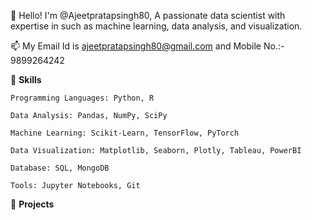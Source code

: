 👋 Hello! I'm @Ajeetpratapsingh80, A passionate data scientist with expertise in such as machine learning, data analysis, and visualization.

📫 My Email Id is ajeetpratapsingh80@gmail.com and Mobile No.:- 9899264242

🌱 **Skills**

    Programming Languages: Python, R
    
    Data Analysis: Pandas, NumPy, SciPy
    
    Machine Learning: Scikit-Learn, TensorFlow, PyTorch
    
    Data Visualization: Matplotlib, Seaborn, Plotly, Tableau, PowerBI
    
    Database: SQL, MongoDB
    
    Tools: Jupyter Notebooks, Git
    
🚀 **Projects**

